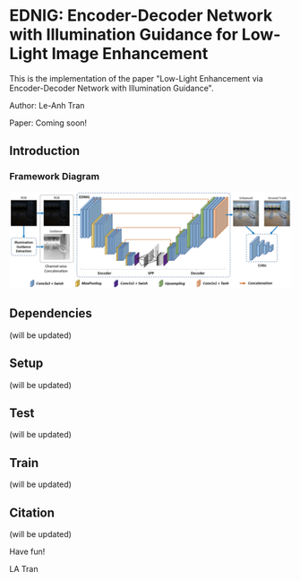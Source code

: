 # EDNIG: Encoder-Decoder Network with Illumination Guidance for Low-Light Image Enhancement

This is the implementation of the paper "Low-Light Enhancement via Encoder-Decoder Network with Illumination Guidance".

Author: Le-Anh Tran

Paper: Coming soon!

## Introduction
### Framework Diagram

<p align="center">
<img src="docs/EDNIG.jpg" width="1000">
</p>

## Dependencies
(will be updated)

## Setup
(will be updated)

## Test
(will be updated)

## Train
(will be updated)

## Citation
(will be updated)

Have fun!

LA Tran
